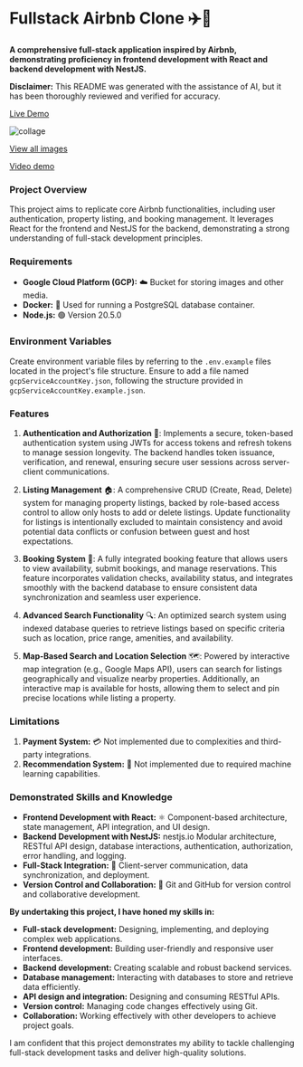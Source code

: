 # Fullstack Airbnb Clone ✈️🏨

**A comprehensive full-stack application inspired by Airbnb, demonstrating proficiency in frontend development with
React and backend development with NestJS.**

**Disclaimer:** This README was generated with the assistance of AI, but it has been thoroughly reviewed and verified
for accuracy.

[Live Demo](https://airbnb-clone.up.railway.app/)

![collage](https://github.com/user-attachments/assets/cbebbe9c-3275-477b-9c70-de5530013f86)

[View all images](https://photos.app.goo.gl/dh3bev79G3tnSRt6A)

[Video demo](https://youtu.be/tLOEW9Jbt4o)

### Project Overview

This project aims to replicate core Airbnb functionalities, including user authentication, property listing, and booking
management. It leverages React for the frontend and NestJS for the backend, demonstrating a strong understanding of
full-stack development principles.

### Requirements

* **Google Cloud Platform (GCP):** ☁️ Bucket for storing images and other media.
* **Docker:** 🐳 Used for running a PostgreSQL database container.
* **Node.js:** 🟢 Version 20.5.0

### Environment Variables

Create environment variable files by referring to the `.env.example` files located in the project's file structure.
Ensure to add a file named `gcpServiceAccountKey.json`, following the structure provided in
`gcpServiceAccountKey.example.json`.

### Features

1. **Authentication and Authorization** 🔐: Implements a secure, token-based authentication system using JWTs for access
   tokens and refresh tokens to manage session longevity. The backend handles token issuance, verification, and renewal,
   ensuring secure user sessions across server-client communications.

2. **Listing Management** 🏠: A comprehensive CRUD (Create, Read, Delete) system for managing property listings, backed
   by role-based access control to allow only hosts to add or delete listings. Update functionality for listings is
   intentionally excluded to maintain consistency and avoid potential data conflicts or confusion between guest and host
   expectations.

3. **Booking System** 📅: A fully integrated booking feature that allows users to view availability, submit bookings, and
   manage reservations. This feature incorporates validation checks, availability status, and integrates smoothly with
   the backend database to ensure consistent data synchronization and seamless user experience.

4. **Advanced Search Functionality** 🔍: An optimized search system using indexed database queries to retrieve listings
   based on specific criteria such as location, price range, amenities, and availability.

5. **Map-Based Search and Location Selection** 🗺️: Powered by interactive map integration (e.g., Google Maps API), users
   can search for listings geographically and visualize nearby properties. Additionally, an interactive map is available
   for hosts, allowing them to select and pin precise locations while listing a property.

### Limitations

1. **Payment System:** 💳 Not implemented due to complexities and third-party integrations.
2. **Recommendation System:** 🧠 Not implemented due to required machine learning capabilities.

### Demonstrated Skills and Knowledge

* **Frontend Development with React:** ⚛️ Component-based architecture, state management, API integration, and UI
  design.
* **Backend Development with NestJS:** nestjs.io Modular architecture, RESTful API design, database interactions,
  authentication, authorization, error handling, and logging.
* **Full-Stack Integration:** 🔗 Client-server communication, data synchronization, and deployment.
* **Version Control and Collaboration:** 🤝 Git and GitHub for version control and collaborative development.

**By undertaking this project, I have honed my skills in:**

* **Full-stack development:** Designing, implementing, and deploying complex web applications.
* **Frontend development:** Building user-friendly and responsive user interfaces.
* **Backend development:** Creating scalable and robust backend services.
* **Database management:** Interacting with databases to store and retrieve data efficiently.
* **API design and integration:** Designing and consuming RESTful APIs.
* **Version control:** Managing code changes effectively using Git.
* **Collaboration:** Working effectively with other developers to achieve project goals.

I am confident that this project demonstrates my ability to tackle challenging full-stack development tasks and deliver
high-quality solutions.
